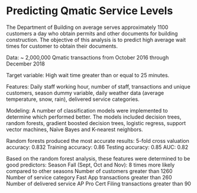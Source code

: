 # Predicting Qmatic Service Levels

The Department of Building on average serves approximately 1100 customers a day who obtain permits and other documents for building construction. The objective of this analysis is to predict high average wait times for customer to obtain their documents. 

Data: ~ 2,000,000 Qmatic transactions from October 2016 through December 2018

Target variable: High wait time greater than or equal to 25 minutes.

Features: Daily staff working hour, number of staff, transactions and unique customers, season dummy variable, daily weather data (average temperature, snow, rain), delivered service categories.

Modeling: A number of classification models were implemented to determine which performed better. The models included decision trees, random forests, gradient boosted decision trees, logistic regress, support vector machines, Naïve Bayes and K-nearest neighbors.

Random forests produced the most accurate results:
5-fold cross valuation accuracy: 0.832
Training accuracy: 0.86
Testing accuracy: 0.85
AUC: 0.82

Based on the random forest analysis, these features were determined to be good predictors:
Season Fall (Sept, Oct and Nov): 8 times more likely compared to other seasons 
Number of customers greater than 1260
Number of service category Fast App transactions greater than 260
Number of delivered service AP Pro Cert Filing transactions greater than 90

